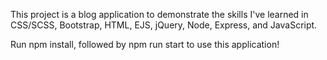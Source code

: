 This project is a blog application to demonstrate the skills I've learned in CSS/SCSS, Bootstrap, HTML, EJS, jQuery, Node, Express, and JavaScript.

Run npm install, followed by npm run start to use this application!
